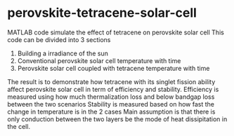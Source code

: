 # perovskite-tetracene-solar-cell
MATLAB code simulate the effect of tetracene on perovskite solar cell
This code can be divided into 3 sections
  1) Building a irradiance of the sun
  2) Conventional perovskite solar cell temperature with time
  3) Perovskite solar cell coupled with tetracene temperature with time
  
The result is to demonstrate how tetracene with its singlet fission ability affect perovskite solar cell in term of efficiency and stability.
Efficiency is measured using how much thermalization loss and below bandgap loss between the two scenarios
Stability is measured based on how fast the change in temperature is in the 2 cases
  Main assumption is that there is only conduction between the two layers be the mode of heat dissipitation in the cell.
